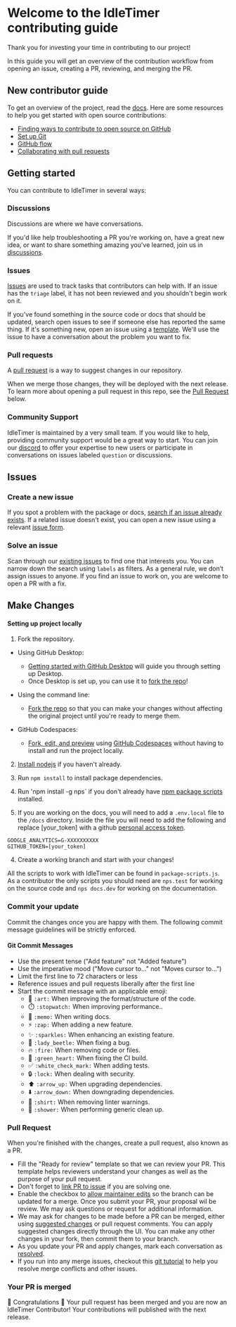 # Welcome to the IdleTimer contributing guide

Thank you for investing your time in contributing to our project!

In this guide you will get an overview of the contribution workflow from opening an issue, creating a PR, reviewing, and merging the PR.

## New contributor guide

To get an overview of the project, read the [docs](https://idletimer.dev/docs). Here are some resources to help you get started with open source contributions:

- [Finding ways to contribute to open source on GitHub](https://docs.github.com/en/get-started/exploring-projects-on-github/finding-ways-to-contribute-to-open-source-on-github)
- [Set up Git](https://docs.github.com/en/get-started/quickstart/set-up-git)
- [GitHub flow](https://docs.github.com/en/get-started/quickstart/github-flow)
- [Collaborating with pull requests](https://docs.github.com/en/github/collaborating-with-pull-requests)

## Getting started

You can contribute to IdleTimer in several ways:

### Discussions
Discussions are where we have conversations.

If you'd like help troubleshooting a PR you're working on, have a great new idea, or want to share something amazing you've learned, join us in [discussions](https://github.com/supremetechnopriest/react-idle-timer/discussions).

### Issues
[Issues](https://docs.github.com/en/github/managing-your-work-on-github/about-issues) are used to track tasks that contributors can help with. If an issue has the `triage` label, it has not been reviewed and you shouldn't begin work on it.

If you've found something in the source code or docs that should be updated, search open issues to see if someone else has reported the same thing. If it's something new, open an issue using a [template](https://github.com/supremetechnopriest/react-idle-timer/issues/new/choose). We'll use the issue to have a conversation about the problem you want to fix.

### Pull requests
A [pull request](https://docs.github.com/en/github/collaborating-with-issues-and-pull-requests/about-pull-requests) is a way to suggest changes in our repository.

When we merge those changes, they will be deployed with the next release. To learn more about opening a pull request in this repo, see the [Pull Request](#pull-request) below.

### Community Support
IdleTimer is maintained by a very small team. If you would like to help, providing
community support would be a great way to start. You can join our [discord](https://discord.gg/YPuxNdWA4D) to 
offer your expertise to new users or participate in conversations on issues labeled 
`question` or discussions.

## Issues

### Create a new issue

If you spot a problem with the package or docs, [search if an issue already exists](https://docs.github.com/en/github/searching-for-information-on-github/searching-on-github/searching-issues-and-pull-requests#search-by-the-title-body-or-comments). If a related issue doesn't exist, you can open a new issue using a relevant [issue form](https://github.com/supremetechnopriest/react-idle-timer/issues/new/choose). 

### Solve an issue

Scan through our [existing issues](https://github.com/supremetechnopriest/react-idle-timer/issues) to find one that interests you. You can narrow down the search using `labels` as filters. As a general rule, we don’t assign issues to anyone. If you find an issue to work on, you are welcome to open a PR with a fix.

## Make Changes

#### Setting up project locally

1. Fork the repository.
- Using GitHub Desktop:
  - [Getting started with GitHub Desktop](https://docs.github.com/en/desktop/installing-and-configuring-github-desktop/getting-started-with-github-desktop) will guide you through setting up Desktop.
  - Once Desktop is set up, you can use it to [fork the repo](https://docs.github.com/en/desktop/contributing-and-collaborating-using-github-desktop/cloning-and-forking-repositories-from-github-desktop)!

- Using the command line:
  - [Fork the repo](https://docs.github.com/en/github/getting-started-with-github/fork-a-repo#fork-an-example-repository) so that you can make your changes without affecting the original project until you're ready to merge them.

- GitHub Codespaces:
  - [Fork, edit, and preview](https://docs.github.com/en/free-pro-team@latest/github/developing-online-with-codespaces/creating-a-codespace) using [GitHub Codespaces](https://github.com/features/codespaces) without having to install and run the project locally.

2. [Install nodejs](https://nodejs.org/en/download/) if you haven't already.

3. Run `npm install` to install package dependencies.

4. Run 'npm install -g nps` if you don't already have [npm package scripts](https://www.npmjs.com/package/nps) installed.

4. If you are working on the docs, you will need to add a `.env.local` file to the `/docs` directory.  Inside the file you will need to add the following and replace [your_token] with a github [personal access token](https://docs.github.com/en/authentication/keeping-your-account-and-data-secure/creating-a-personal-access-token).

```
GOOGLE_ANALYTICS=G-XXXXXXXXXX
GITHUB_TOKEN=[your_token]
```

4. Create a working branch and start with your changes!

All the scripts to work with IdleTimer can be found in `package-scripts.js`.  As a contributor the only scripts you should need are `nps.test` for working on the source code and `nps docs.dev` for working on the documentation. 

### Commit your update

Commit the changes once you are happy with them. The following commit message guidelines will be strictly enforced.

#### Git Commit Messages

- Use the present tense ("Add feature" not "Added feature")
- Use the imperative mood ("Move cursor to..." not "Moves cursor to...")
- Limit the first line to 72 characters or less
- Reference issues and pull requests liberally after the first line
- Start the commit message with an applicable emoji:
  - :art: `:art:` When improving the format/structure of the code.
  - :stopwatch: `:stopwatch:` When improving performance..
  - :memo: `:memo:` When writing docs.
  - :zap: `:zap:` When adding a new feature.
  - :sparkles: `:sparkles:` When enhancing an existing feature.
  - :lady_beetle: `:lady_beetle:` When fixing a bug.
  - :fire: `:fire:` When removing code or files.
  - :green_heart: `:green_heart:` When fixing the CI build.
  - :white_check_mark: `:white_check_mark:` When adding tests.
  - :lock: `:lock:` When dealing with security.
  - :arrow_up: `:arrow_up:` When upgrading dependencies.
  - :arrow_down: `:arrow_down:` When downgrading dependencies.
  - :shirt: `:shirt:` When removing linter warnings.
  - :shower: `:shower:` When performing generic clean up.

### Pull Request

When you're finished with the changes, create a pull request, also known as a PR.
- Fill the "Ready for review" template so that we can review your PR. This template helps reviewers understand your changes as well as the purpose of your pull request. 
- Don't forget to [link PR to issue](https://docs.github.com/en/issues/tracking-your-work-with-issues/linking-a-pull-request-to-an-issue) if you are solving one.
- Enable the checkbox to [allow maintainer edits](https://docs.github.com/en/github/collaborating-with-issues-and-pull-requests/allowing-changes-to-a-pull-request-branch-created-from-a-fork) so the branch can be updated for a merge.
Once you submit your PR, your proposal wil be review. We may ask questions or request for additional information.
- We may ask for changes to be made before a PR can be merged, either using [suggested changes](https://docs.github.com/en/github/collaborating-with-issues-and-pull-requests/incorporating-feedback-in-your-pull-request) or pull request comments. You can apply suggested changes directly through the UI. You can make any other changes in your fork, then commit them to your branch.
- As you update your PR and apply changes, mark each conversation as [resolved](https://docs.github.com/en/github/collaborating-with-issues-and-pull-requests/commenting-on-a-pull-request#resolving-conversations).
- If you run into any merge issues, checkout this [git tutorial](https://lab.github.com/githubtraining/managing-merge-conflicts) to help you resolve merge conflicts and other issues.

### Your PR is merged

:tada: Congratulations :tada: Your pull request has been merged and you are now 
an IdleTimer Contributor! Your contributions will published with the next release.
